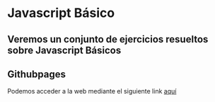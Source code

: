 # Javascript Básico

## Veremos un conjunto de ejercicios resueltos sobre Javascript Básicos

## Githubpages
Podemos acceder a la web mediante el siguiente link [aquí](https://gonzalodecastro.github.io/Js-Basico/)
